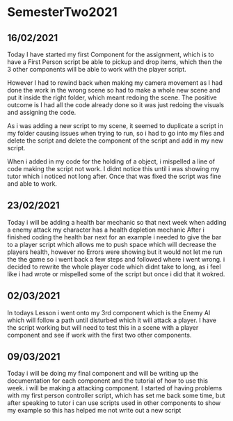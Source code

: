 # SemesterTwo2021
## 16/02/2021
Today I have started my first Component for the assignment, which is to have a First Person script be able to pickup and drop items, which then the 3 other components will be able to work with the player script.

However I had to rewind back when making my camera movement as I had done the work in the wrong scene so had to make a whole new scene and put it inside the right folder, which meant redoing the scene. The positive outcome is I had all the code already done so it was just redoing the visuals and assigning the code.

As i was adding a new script to my scene, it seemed to duplicate a script in my folder causing issues when trying to run, so i had to go into my files and delete the script and delete the component of the script and add in my new script.

When i added in my code for the holding of a object, i mispelled a line of code making the script not work. I didnt notice this until i was showing my tutor which i noticed not long after. Once that was fixed the script was fine and able to work.

## 23/02/2021
Today i will be adding a health bar mechanic so that next week when adding a enemy attack my character has a health depletion mechanic
After i finished coding the health bar next for an example i needed to give the bar to a player script which allows me to push space which will decrease the players health, however no Errors were showing but it would not let me run the the game so i went back a few steps and followed where i went wrong.
i decided to rewrite the whole player code which didnt take to long, as i feel like i had wrote or mispelled some of the script but once i did that it wokred.

## 02/03/2021
In todays Lesson i went onto my 3rd component which is the Enemy AI which will follow a path until disturbed which it will attack a player. I have the script working but will need to test this in a scene with a player component and see if work with the first two other components.

## 09/03/2021
Today i will be doing my final component and will be writing up the documentation for each component and the tutorial of how to use this week.
i will be making a attacking component.
I started of having problems with my first person controller script, which has set me back some time, but after speaking to tutor i can use scripts used in other components to show my example so this has helped me not write out a new script
